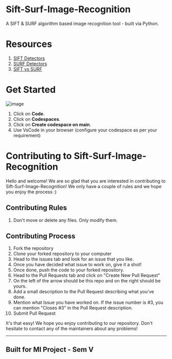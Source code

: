# Sift-Surf-Image-Recognition
A SIFT & SURF algorithm based image recognition tool - built via Python.

# Resources
1. [SIFT Detectors](https://www.analyticsvidhya.com/blog/2019/10/detailed-guide-powerful-sift-technique-image-matching-python/)
2. [SURF Detectors](https://medium.com/data-breach/introduction-to-surf-speeded-up-robust-features-c7396d6e7c4e)
3. [SIFT vs SURF](https://medium.com/@shehan.a.perera/a-comparison-of-sift-surf-and-orb-333d64bcaaea)

# Get Started

![image](https://user-images.githubusercontent.com/77844663/201516075-aeb260d7-0981-4cc6-bd82-4adfcac43307.png)

1. Click on **Code**.
2. Click on **Codespaces**.
3. Click on **Create codespace on main**.
4. Use VsCode in your browser (configure your codespace as per your requirement)

# Contributing to Sift-Surf-Image-Recognition
Hello and welcome! We are so glad that you are interested in contributing to Sift-Surf-Image-Recognition!
We only have a couple of rules and we hope you enjoy the process :)

## Contributing Rules
1. Don't move or delete any files. Only modify them.

## Contributing Process
1. Fork the repository
2. Clone your forked repository to your computer
3. Head to the issues tab and look for an issue that you like.
4. Once you have decided what issue to work on, give it a shot!
5. Once done, push the code to your forked repository.
6. Head to the Pull Requests tab and click on "Create New Pull Request"
7. On the left of the arrow should be this repo and on the right should be yours.
8. Add a small description to the Pull Request describing what you've done.
9. Mention what Issue you have worked on. If the issue number is #3, you can mention "Closes #3" in the Pull Request description.
10. Submit Pull Request

It's that easy! We hope you enjoy contributing to our repository. Don't hesitate to contact any of the maintainers about any problems!

---
## Built for MI Project - Sem V
